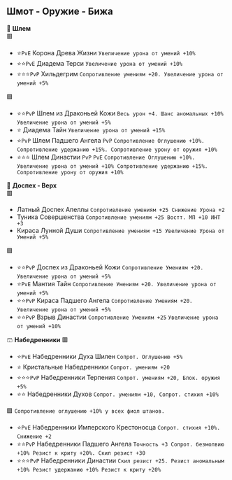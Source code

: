 ## Шмот - Оружие - Бижа

🎩 **Шлем**  
🟥
- ⭐`PvE` Корона Древа Жизни `Увеличение урона от умений +10%`
- ⭐⭐`PvE` Диадема Терси `Увеличение урона от умений +10%`
- ⭐⭐⭐`PvP` Хильдегрим `Сопротивление умениям +20. Увеличение урона от умений +5%`

🟪
- ⭐⭐`PvP` Шлем из Драконьей Кожи `Весь урон +4. Шанс аномальных +10% Увеличение урона от умений +5%`
- ⭐ Диадема Тайн `Увеличение урона от умений +15%`
- ⭐`PvP` Шлем Падшего Ангела `PvP` `Сопротивление Оглушению +10%. Сопротивление удержанию +15%. Сопротивление урону от оружия +10%`
- ⭐⭐⭐ Шлем Династии `PvP` `PvE` `Сопротивление Оглушению +10%. Увеличение урона от умений +10% Сопротивление удержанию +15%. Сопротивление урону от оружия +10%`

👕 **Доспех - Верх**  
🟥
-  Латный Доспех Апеллы `Сопротивление умениям +25 Снижение Урона +2`
-  Туника Совершенства `Сопротивление умениям +25 Востт. МП +10 ИНТ +3`
-  Кираса Лунной Души `Сопротивление умениям +15 Увеличение Урона от Умений +5%`  

🟪
- ⭐⭐`PvP` Доспех из Драконьей Кожи `Сопротивление Умениям +20. Увеличение урона от умений +5% `
- ⭐`PvE` Мантия Тайн `Сопротивление Умениям +20. Увеличение урона от умений +5% `
- ⭐⭐`PvP` Кираса Падшего Ангела `Сопротивление Умениям +20. Увеличение урона от умений +5%`
- ⭐⭐`PvP` Взрыв Династии `Сопротивление Умениям +25` `Увеличение урона от умений +10%`

🩳 **Набедренники**
🟥
- ⭐`PvE` Набедренники Духа Шилен `Сопрот. Оглушению +5%`
- ⭐ Кристальные Набедренники `Сопрот. умениям +20`
- ⭐⭐⭐`PvP` Набедренники Терпения `Сопрот. умениям +20, Блок. оружия +5%`
- ⭐⭐ Набедренники Духов `Сопрот. умениям +10, Сопрот. стихия +10%`

🟪 `Сопротивление оглушению +10% у всех фиол штанов.`
- ⭐`PvE` Набедренники Имперского Крестоносца `Сопрот. стихия +10%. Снижение +2`
- ⭐⭐`PvP` Набедренники Падшего Ангела `Точность +3 Сопрот. безмолвию +10% Резист к криту +20%. Скил резист +30`
- ⭐⭐⭐`PvP` Набедренники Династии `Скил резист +25. Резист аномальным +10% Резист удержанию +10% Резист к криту +20%`
